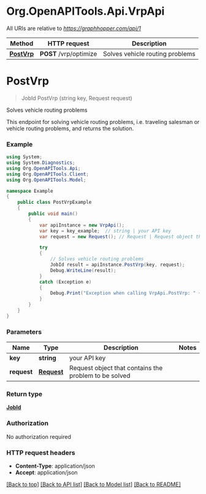 # Org.OpenAPITools.Api.VrpApi

All URIs are relative to *https://graphhopper.com/api/1*

Method | HTTP request | Description
------------- | ------------- | -------------
[**PostVrp**](VrpApi.md#postvrp) | **POST** /vrp/optimize | Solves vehicle routing problems


<a name="postvrp"></a>
# **PostVrp**
> JobId PostVrp (string key, Request request)

Solves vehicle routing problems

This endpoint for solving vehicle routing problems, i.e. traveling salesman or vehicle routing problems, and returns the solution.

### Example
```csharp
using System;
using System.Diagnostics;
using Org.OpenAPITools.Api;
using Org.OpenAPITools.Client;
using Org.OpenAPITools.Model;

namespace Example
{
    public class PostVrpExample
    {
        public void main()
        {
            var apiInstance = new VrpApi();
            var key = key_example;  // string | your API key
            var request = new Request(); // Request | Request object that contains the problem to be solved

            try
            {
                // Solves vehicle routing problems
                JobId result = apiInstance.PostVrp(key, request);
                Debug.WriteLine(result);
            }
            catch (Exception e)
            {
                Debug.Print("Exception when calling VrpApi.PostVrp: " + e.Message );
            }
        }
    }
}
```

### Parameters

Name | Type | Description  | Notes
------------- | ------------- | ------------- | -------------
 **key** | **string**| your API key | 
 **request** | [**Request**](Request.md)| Request object that contains the problem to be solved | 

### Return type

[**JobId**](JobId.md)

### Authorization

No authorization required

### HTTP request headers

 - **Content-Type**: application/json
 - **Accept**: application/json

[[Back to top]](#) [[Back to API list]](../README.md#documentation-for-api-endpoints) [[Back to Model list]](../README.md#documentation-for-models) [[Back to README]](../README.md)

